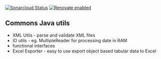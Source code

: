 [![Sonarcloud Status](https://sonarcloud.io/api/project_badges/measure?project=alapierre_java-commons&metric=alert_status)](https://sonarcloud.io/dashboard?id=alapierre_java-commons)
[![Renovate enabled](https://img.shields.io/badge/renovate-enabled-brightgreen.svg)](https://renovatebot.com/)


## Commons Java utils 

- XML Utils - parse and validate XML files
- IO utils - eg. MultipleReader for processing date in RAM
- functional interfaces
- Excel Exporter - easy to use export object based tabular data to Excel 
